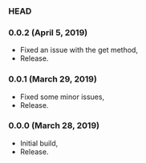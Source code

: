 ### HEAD

### 0.0.2 (April 5, 2019)

  * Fixed an issue with the get method,
  * Release.


### 0.0.1 (March 29, 2019)

  * Fixed some minor issues,
  * Release.


### 0.0.0 (March 28, 2019)

  * Initial build,
  * Release.
